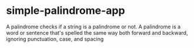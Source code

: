 # simple-palindrome-app
A palindrome checks if a string is a palindrome or not. A palindrome is a word or sentence that's spelled the same way both forward and backward, ignoring punctuation, case, and spacing
